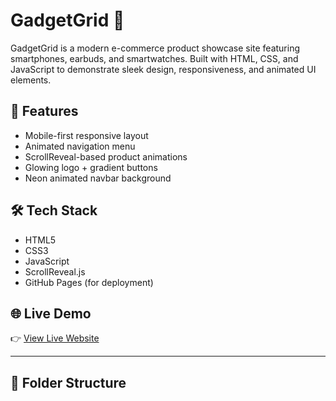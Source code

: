 # GadgetGrid 🔌

GadgetGrid is a modern e-commerce product showcase site featuring smartphones, earbuds, and smartwatches. Built with HTML, CSS, and JavaScript to demonstrate sleek design, responsiveness, and animated UI elements.

## 🚀 Features

- Mobile-first responsive layout
- Animated navigation menu
- ScrollReveal-based product animations
- Glowing logo + gradient buttons
- Neon animated navbar background

## 🛠 Tech Stack

- HTML5
- CSS3
- JavaScript
- ScrollReveal.js
- GitHub Pages (for deployment)

## 🌐 Live Demo

👉 [View Live Website](https://huzaifa-next.github.io/gadget-grid/)

---

## 📂 Folder Structure
